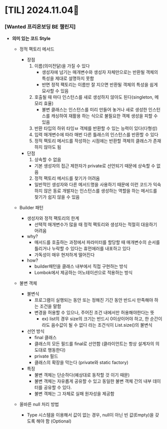 # [TIL] 2024.11.04📒

### [Wanted 프리온보딩 BE 챌린지]
  * **의미 있는 코드 Style**
    * 정적 팩토리 메서드
      * 장점
        1. 이름(의미전달)을 가질 수 있다
           * 생성자에 넘기는 매개변수와 생성자 자체만으로는 반환될 객체의 특성을 제대로 설명하지 못함
           * 반면 정적 팩토리는 이름만 잘 지으면 반환될 객체의 특성을 쉽게 묘사할 수 있음
        2. 호출될 때 마다 인스턴스를 새로 생성하지 않아도 된다(singleton, 메모리 효율)
           * 불변 클래스는 인스턴스를 미리 만들어 놓거나 새로 생성한 인스턴스를 캐싱하여 재활용 하는 식으로 불필요한 객체 생성을 피할 수 있음
        3. 반환 타입의 하위 타잉ㅂ 객체를 반환할 수 있는 능력이 있다(다형성)
        4. 입력 매개변수에 따라 매번 다른 틀래스의 인스턴스를 반환할 수 있다
        5. 정적 팩토리 메서드를 작성하는 시점에는 반환할 객체의 클래스가 존재하지 않아도 됨
      * 단점
        1. 상속할 수 없음
          * 기본 생성자의 접근 제한자가 private로 선언되기 때문에 상속할 수 없음
        2. 정적 팩토리 메서드를 찾기가 어려움
          * 일반적인 생성자와 다른 메서드명을 사용하기 때문에 이런 코드가 익숙하지 않은 동료 개발자는 인스턴스를 생성하는 역할을 하는 메서드를 찾기가 쉽지 않을 수 있음


    * Builder 패턴
       * 생성자와 정적 팩토리의 한계
         * 선택적 매개변수가 많을 때 정적 팩토리와 생성자는 적절히 대응하기 어려움
       * why?
         * 매서드를 호출하는 과정에서 파라미터를 할당할 때 매개변수의 순서를 틀리거나 누락할 수 있다는 휴먼에러를 내포하고 있다
         * 가독성이 매우 현저하게 떨어진다
       * how?
         * builder패턴을 클래스 내부에서 직접 구현하는 방식
         * Lombok에서 제공하는 어노테이션으로 적용하는 방식



     * 불변 객체
       * 불변식
         * 프로그램이 실행되는 동안 또는 정해진 기간 동안 반드시 만족해야 하는 조건을 말함
         * 변경을 허용할 수 있으나, 주어진 조건 내에서만 허용해야한다는 뜻
           * ex) list의 경우 size의 크기는 반드시 0이상이어야 하고, 한 순간이라도 음수값이 될 수 없다 라는 조건식이 List.size()의 불변식
       * 선언 방식
         * final 클래스
         * 클래스의 모든 필드를 final로 선언함 (클라이언트는 항상 설계자의 의도대로 행동한다)
         * private 필드
         * 클래스의 확장을 막는다 (private와 static factory)
       * 특징
         * 불변 객체는 단순하다(예상대로 동작할 것 이기 때문)
         * 불변 객체는 자유롭게 공유할 수 있고 동일한 불변 객체 간의 내부 데이터를 공유할 수 있다.
         * 불변 객체는 그 자체로 실패 원자성을 제공함



     * 올바른 null 처리 방법
        * Type 시스템을 이용해서 값이 없는 경우, null이 아닌 빈 값(Empty)을 갖도록 해야 함 (Optional)
